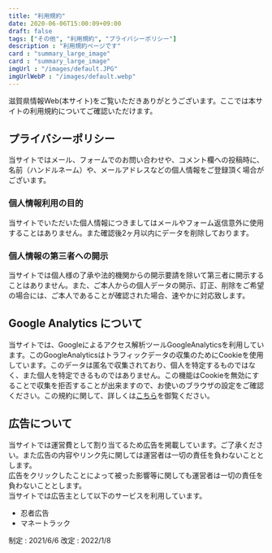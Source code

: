 ```yaml
---
title: "利用規約"
date: 2020-06-06T15:00:09+09:00
draft: false
tags: ["その他", "利用規約", "プライバシーポリシー"]
description : "利用規約ページです"
card : "summary_large_image"
card : "summary_large_image"
imgUrl : "/images/default.JPG"
imgUrlWebP : "/images/default.webp"
---
```

滋賀県情報Web(本サイト)をご覧いただきありがとうございます。ここでは本サイトの利用規約についてご確認いただけます。

## プライバシーポリシー
当サイトではメール、フォームでのお問い合わせや、コメント欄への投稿時に、名前（ハンドルネーム）や、メールアドレスなどの個人情報をご登録頂く場合がございます。

### 個人情報利用の目的
当サイトでいただいた個人情報につきましてはメールやフォーム返信意外に使用することはありません。また確認後2ヶ月以内にデータを削除しております。

### 個人情報の第三者への開示
当サイトでは個人様の了承や法的機関からの開示要請を除いて第三者に開示することはありません。また、ご本人からの個人データの開示、訂正、削除をご希望の場合には、ご本人であることが確認された場合、速やかに対応致します。

## Google Analytics について
当サイトでは、Googleによるアクセス解析ツールGoogleAnalyticsを利用しています。このGoogleAnalyticsはトラフィックデータの収集のためにCookieを使用しています。このデータは匿名で収集されており、個人を特定するものではなく、また個人を特定できるものではありません。この機能はCookieを無効にすることで収集を拒否することが出来ますので、お使いのブラウザの設定をご確認ください。この規約に関して、詳しくは[こちら](https://www.google.com/analytics/terms/jp.html)を御覧ください。

## 広告について
当サイトでは運営費として割り当てるため広告を掲載しています。ご了承ください。また広告の内容やリンク先に関しては運営者は一切の責任を負わないこととします。  
広告をクリックしたことによって被った影響等に関しても運営者は一切の責任を負わないこととします。  
当サイトでは広告主として以下のサービスを利用しています。  
- 忍者広告
- マネートラック

制定 : 2021/6/6
改定 : 2022/1/8